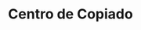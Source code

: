 ---
title: "Centro de Copiado"
url: /ciudad-autonoma-de-buenos-aires/centro-de-copiado-avenida-eva-peron/
shop: Kopieren
---